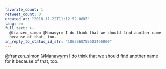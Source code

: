```yaml
---
favorite_count: 1
retweet_count: 0
created_at: "2018-11-22T11:12:52.000Z"
lang: en
full_text: >-
  @franzen_simon @Manawyrm I do think that we should find another name for it
  because of that, too.
in_reply_to_status_id_str: "1065560755603456000"
---
```


[@franzen_simon](https://twitter.com/franzen_simon)
[@Manawyrm](https://twitter.com/Manawyrm) I do think that we should find another
name for it because of that, too.
